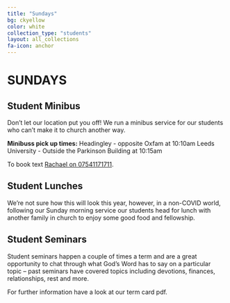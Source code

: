 ```yaml
---
title: "Sundays"
bg: ckyellow
color: white
collection_type: "students"
layout: all_collections
fa-icon: anchor
---
```


# SUNDAYS

## Student Minibus
Don’t let our location put you off! We run a minibus service for our students who can’t
make it to church another way. 

**Minibuss pick up times:** 
Headingley - opposite Oxfam at 10:10am
Leeds University - Outside the Parkinson Building at 10:15am 

To book text <a href="tel:07541171711">Rachael on 07541171711</a>.

## Student Lunches
We’re not sure how this will look this year, however, in a non-COVID world, following our
Sunday morning service our students head for lunch with another family in church to enjoy some good food
and fellowship.

## Student Seminars
Student seminars happen a couple of times a term and are a great opportunity to chat
through what God’s Word has to say on a particular topic – past seminars have covered topics including
devotions, finances, relationships, rest and more.

For further information have a look at our term card pdf.
